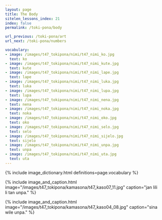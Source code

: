```yaml
---
layout: page
title: The Body
sitelen_lessons_index: 21
index: false
permalink: /toki-pona/body

url_previous: /toki-pona/art
url_next: /toki-pona/numbers

vocabulary:
- image: /images/t47_tokipona/nimi/t47_nimi_ko.jpg
  text: ko
- image: /images/t47_tokipona/nimi/t47_nimi_kute.jpg
  text: kute
- image: /images/t47_tokipona/nimi/t47_nimi_lape.jpg
  text: lape
- image: /images/t47_tokipona/nimi/t47_nimi_luka.jpg
  text: luka
- image: /images/t47_tokipona/nimi/t47_nimi_lupa.jpg
  text: lupa
- image: /images/t47_tokipona/nimi/t47_nimi_nena.jpg
  text: nena
- image: /images/t47_tokipona/nimi/t47_nimi_noka.jpg
  text: noka
- image: /images/t47_tokipona/nimi/t47_nimi_oko.jpg
  text: oko
- image: /images/t47_tokipona/nimi/t47_nimi_selo.jpg
  text: selo
- image: /images/t47_tokipona/nimi/t47_nimi_sijelo.jpg
  text: sijelo
- image: /images/t47_tokipona/nimi/t47_nimi_unpa.jpg
  text: unpa
- image: /images/t47_tokipona/nimi/t47_nimi_uta.jpg
  text: uta
---
```


{% include image_dictionary.html definitions=page.vocabulary %}


{% include image_and_caption.html image="/images/t47_tokipona/kamasona/t47_kaso07_11.jpg" caption="jan lili li tan unpa." %}

{% include image_and_caption.html image="/images/t47_tokipona/kamasona/t47_kaso04_08.jpg" caption="sina wile unpa." %}
